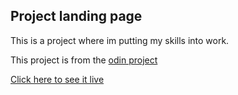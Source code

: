 <h2>Project landing page</h2>
<p>This is a project where im putting my skills into work.</p>
<p>This project is from the <a href="https://www.theodinproject.com">odin project</a></p>
<a href="https://nehemiembg.github.io/landing-page.github.io/">Click here to see it live</a>
